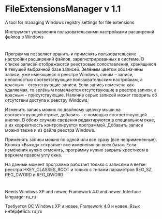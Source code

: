 # FileExtensionsManager v 1.1
A tool for managing Windows registry settings for file extensions

Инструмент управления пользовательскими настройками расширений файлов в Windows
#
Программа позволяет хранить и применять пользовательские настройки расширений файлов, зарегистрированных в системе.
В списке записей отображаются реестровые сопоставления, хранящиеся в текущей выбранной базе записей. Зелёным цветом
обозначены записи, уже имеющиеся в реестре Windows, синим – записи, неполностью соответствующие пользовательским
настройкам, а красным – отсутствующие записи. Если запись помечена как удаляемая, то зелёным помечаются отсутствующие в
реестре записи, а красным – присутствующие. Наличие серых записей может говорить об отсутствии доступа к реестру Windows.

Изменить запись можно по двойному щелчку мыши на соответствующей строке, добавить – с помощью соответствующей кнопки. 
В обоих случаях сведения редактируются в специальном окне, а их корректность контролируется программой. Добавить записи 
можно также и из файла реестра Windows.

Применять записи можно по одной или все сразу (все неприменённые). Кнопка «Выход» 
сохраняет все изменения во всех базах. Если изменения нужно отменить, программу нужно закрыть крестиком в верхнем правом 
углу окна.

На данный момент программа работает только с записями в ветке реестра HKEY_CLASSES_ROOT и только с типами параметров 
REG_SZ, REG_DWORD и REG_QWORD
#
Needs Windows XP and newer, Framework 4.0 and newer. Interface language: ru_ru

Требуется ОС Windows XP и новее, Framework 4.0 и новее. Язык интерфейса: ru_ru
